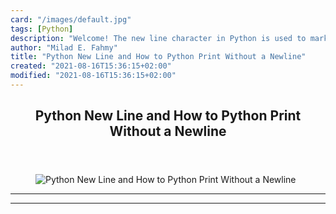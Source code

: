 ```yaml
---
card: "/images/default.jpg"
tags: [Python]
description: "Welcome! The new line character in Python is used to mark the"
author: "Milad E. Fahmy"
title: "Python New Line and How to Python Print Without a Newline"
created: "2021-08-16T15:36:15+02:00"
modified: "2021-08-16T15:36:15+02:00"
---
```

<div class="site-wrapper">
<main id="site-main" class="site-main outer">
<div class="inner">
<article class="post-full post tag-python tag-tutorial ">
<header class="post-full-header">
<h1 class="post-full-title">Python New Line and How to Python Print Without a Newline</h1>
</header>
<figure class="post-full-image">
<picture>
<source media="(max-width: 700px)" sizes="1px" srcset="data:image/gif;base64,R0lGODlhAQABAIAAAAAAAP///yH5BAEAAAAALAAAAAABAAEAAAIBRAA7 1w">
<source media="(min-width: 701px)" sizes="(max-width: 800px) 400px,
(max-width: 1170px) 700px,
1400px" srcset="/news/content/images/size/w300/2020/06/New-Line.png 300w,
/news/content/images/size/w600/2020/06/New-Line.png 600w,
/news/content/images/size/w1000/2020/06/New-Line.png 1000w,
/news/content/images/size/w2000/2020/06/New-Line.png 2000w">
<img onerror="this.style.display='none'" src="/news/content/images/size/w2000/2020/06/New-Line.png" alt="Python New Line and How to Python Print Without a Newline">
</picture>
</figure>
<section class="post-full-content">
<div class="post-content">
</div>
<hr>
<hr>
</section>
</article>
</div>
</main>
</div>
<!-- Google Tag Manager (noscript) -->
<!-- End Google Tag Manager (noscript) -->
